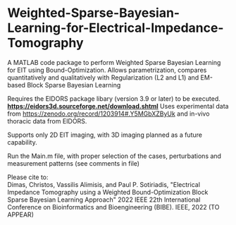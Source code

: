 # Weighted-Sparse-Bayesian-Learning-for-Electrical-Impedance-Tomography
A MATLAB code package to perform Weighted Sparse Bayesian Learning for EIT using Bound-Optimization. Allows parametrization, compares quantitatively and qualitatively with Regularization (L2 and L1) and EM-based Block Sparse Bayesian Learning

Requires the EIDORS package libary (version 3.9 or later) to be executed. **https://eidors3d.sourceforge.net/download.shtml** 
Uses experimental data from https://zenodo.org/record/1203914#.Y5MGbXZByUk and in-vivo thoracic data from EIDORS. 

Supports only 2D EIT imaging, with 3D imaging planned as a future capability. 

Run the Main.m file, with proper selection of the cases, perturbations and measurement patterns (see comments in file)

Please cite to:  
Dimas, Christos, Vassilis Alimisis, and Paul P. Sotiriadis, "Electrical Impedance Tomography using a Weighted Bound-Optimization Block Sparse Bayesian Learning Approach" 2022 IEEE 22th International Conference on Bioinformatics and Bioengineering (BIBE). IEEE, 2022 (TO APPEAR)

